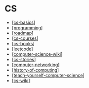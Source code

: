 # CS

- [[cs-basics]]
- [[programming]]
- [[roadmap]]
- [[cs-courses]]
- [[cs-books]]
- [[leetcode]]
- [[computer-science-wiki]]
- [[cs-stories]]
- [[computer-networking]]
- [[history-of-computing]]
- [[teach-yourself-computer-science]]
- [[cs-wiki]]

[//begin]: # "Autogenerated link references for markdown compatibility"
[cs-basics]: cs-basics/cs-basics.md "CS Basics"
[programming]: ../programming/programming.md "Programming"
[roadmap]: roadmap/roadmap.md "Roadmap"
[cs-courses]: cs-courses/cs-courses.md "CS Courses"
[cs-books]: cs-books/cs-books.md "CS Books"
[leetcode]: leetcode/leetcode.md "Leetcode"
[computer-science-wiki]: wiki/computer-science-wiki.md "Computer Science Wiki"
[cs-stories]: cs-stories/cs-stories.md "CS Stories"
[computer-networking]: computer-networking/computer-networking.md "Computer Networking"
[history-of-computing]: history-of-computing/history-of-computing.md "History of Computing"
[teach-yourself-computer-science]: teach-yourself-computer-science.md "Teach Yourself Computer Science"
[cs-wiki]: cs-wiki/cs-wiki.md "CS Wiki"
[//end]: # "Autogenerated link references"

